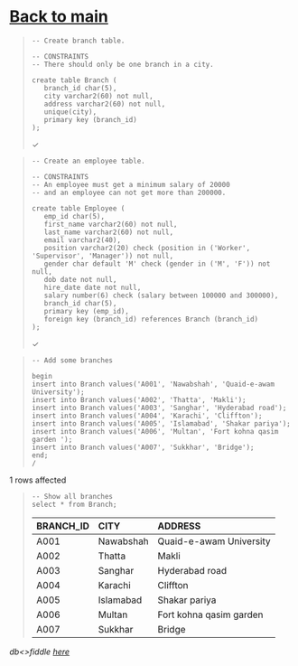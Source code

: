 # [Back to main](https://github.com/glaghari/database-assignement-2019)
<!-- -->
>     -- Create branch table.
>     
>     -- CONSTRAINTS
>     -- There should only be one branch in a city.
>     
>     create table Branch (
>        branch_id char(5),
>        city varchar2(60) not null,
>        address varchar2(60) not null,
>        unique(city),
>        primary key (branch_id)
>     );
> 
> ✓

<!-- -->
>     -- Create an employee table.
>     
>     -- CONSTRAINTS
>     -- An employee must get a minimum salary of 20000
>     -- and an employee can not get more than 200000.
>     
>     create table Employee (
>        emp_id char(5),
>        first_name varchar2(60) not null,
>        last_name varchar2(60) not null,
>        email varchar2(40),
>        position varchar2(20) check (position in ('Worker', 'Supervisor', 'Manager')) not null,
>        gender char default 'M' check (gender in ('M', 'F')) not null,
>        dob date not null,
>        hire_date date not null,
>        salary number(6) check (salary between 100000 and 300000),
>        branch_id char(5),
>        primary key (emp_id),
>        foreign key (branch_id) references Branch (branch_id)
>     );
> 
> ✓

<!-- -->
>     -- Add some branches
>     
>     begin
>     insert into Branch values('A001', 'Nawabshah', 'Quaid-e-awam University');
>     insert into Branch values('A002', 'Thatta', 'Makli');
>     insert into Branch values('A003', 'Sanghar', 'Hyderabad road');
>     insert into Branch values('A004', 'Karachi', 'Cliffton');
>     insert into Branch values('A005', 'Islamabad', 'Shakar pariya');
>     insert into Branch values('A006', 'Multan', 'Fort kohna qasim garden ');
>     insert into Branch values('A007', 'Sukkhar', 'Bridge');
>     end;
>     /
> 
1 rows affected

<!-- -->
>     -- Show all branches
>     select * from Branch;
> 
> | BRANCH_ID | CITY      | ADDRESS                  |
> | :-------- | :-------- | :----------------------- |
> | A001      | Nawabshah | Quaid-e-awam University  |
> | A002      | Thatta    | Makli                    |
> | A003      | Sanghar   | Hyderabad road           |
> | A004      | Karachi   | Cliffton                 |
> | A005      | Islamabad | Shakar pariya            |
> | A006      | Multan    | Fort kohna qasim garden  |
> | A007      | Sukkhar   | Bridge                   |

*db<>fiddle [here](https://dbfiddle.uk/?rdbms=oracle_11.2&fiddle=057a9721a3593f49a6cefa2ef506ecf9)*

